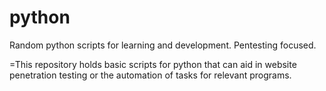 python
======

Random python scripts for learning and development. Pentesting focused.

=This repository holds basic scripts for python that can aid in website penetration testing or the automation of tasks for relevant programs.
